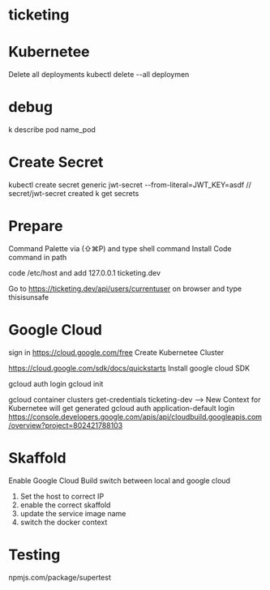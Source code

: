 # ticketing

# Kubernetee

Delete all deployments
kubectl delete --all deploymen

# debug

k describe pod name_pod

# Create Secret

kubectl create secret generic jwt-secret --from-literal=JWT_KEY=asdf
// secret/jwt-secret created
k get secrets

# Prepare

Command Palette via (⇧⌘P) and type shell command
Install Code command in path

code /etc/host and add 127.0.0.1 ticketing.dev

Go to https://ticketing.dev/api/users/currentuser on browser and type thisisunsafe

# Google Cloud

sign in https://cloud.google.com/free
Create Kubernetee Cluster

https://cloud.google.com/sdk/docs/quickstarts
Install google cloud SDK

gcloud auth login
gcloud init

gcloud container clusters get-credentials ticketing-dev --> New Context for Kubernetee will get generated
gcloud auth application-default login
https://console.developers.google.com/apis/api/cloudbuild.googleapis.com/overview?project=802421788103

# Skaffold

Enable Google Cloud Build
switch between local and google cloud

1.  Set the host to correct IP
2.  enable the correct skaffold
3.  update the service image name
4.  switch the docker context

# Testing

npmjs.com/package/supertest
